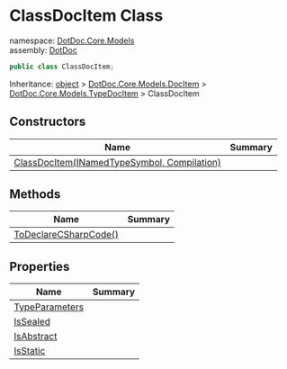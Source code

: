 ﻿# ClassDocItem Class

namespace: [DotDoc\.Core\.Models](../DotDoc.Core.Models.md)<br />
assembly: [DotDoc](../../DotDoc.md)



```csharp
public class ClassDocItem;
```

Inheritance: [object](https://docs.microsoft.com/dotnet/api/System.Object) > [DotDoc\.Core\.Models\.DocItem](../../DotDoc/DotDoc.Core.Models/DocItem.md) > [DotDoc\.Core\.Models\.TypeDocItem](../../DotDoc/DotDoc.Core.Models/TypeDocItem.md) > ClassDocItem

## Constructors

| Name | Summary |
|------|---------|
| [ClassDocItem\(INamedTypeSymbol, Compilation\)](./ClassDocItem/$ctor.md) |  |

## Methods

| Name | Summary |
|------|---------|
| [ToDeclareCSharpCode\(\)](./ClassDocItem/ToDeclareCSharpCode.md) |  |

## Properties

| Name | Summary |
|------|---------|
| [TypeParameters](./ClassDocItem/TypeParameters.md) |  |
| [IsSealed](./ClassDocItem/IsSealed.md) |  |
| [IsAbstract](./ClassDocItem/IsAbstract.md) |  |
| [IsStatic](./ClassDocItem/IsStatic.md) |  |

